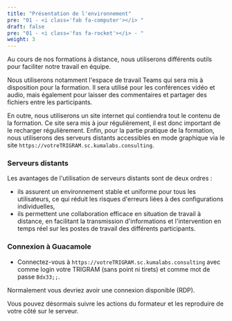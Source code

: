```yaml
---
title: "Présentation de l'environnement"
pre: "01 - <i class='fab fa-computer'></i> "
draft: false
pre: "01 - <i class='fas fa-rocket'></i> - "
weight: 3
---
```


Au cours de nos formations à distance, nous utiliserons différents outils pour faciliter notre travail en équipe.

Nous utiliserons notamment l'espace de travail Teams qui sera mis à disposition pour la formation. Il sera utilisé pour les conférences vidéo et audio, mais également pour laisser des commentaires et partager des fichiers entre les participants.

En outre, nous utiliserons un site internet qui contiendra tout le contenu de la formation. Ce site sera mis à jour régulièrement, il est donc important de le recharger régulièrement. Enfin, pour la partie pratique de la formation, nous utiliserons des serveurs distants accessibles en mode graphique via le site `https://votreTRIGRAM.sc.kumalabs.consulting`.

### Serveurs distants

Les avantages de l'utilisation de serveurs distants sont de deux ordres :
* ils assurent un environnement stable et uniforme pour tous les utilisateurs, ce qui réduit les risques d'erreurs liées à des configurations individuelles,
* ils permettent une collaboration efficace en situation de travail à distance, en facilitant la transmission d'informations et l'intervention en temps réel sur les postes de travail des différents participants.

### Connexion à Guacamole

- Connectez-vous à `https://votreTRIGRAM.sc.kumalabs.consulting` avec comme login votre TRIGRAM (sans point ni tirets) et comme mot de passe `Bdx33;;`.

Normalement vous devriez avoir une connexion disponible (RDP).


Vous pouvez désormais suivre les actions du formateur et les reproduire de votre côté sur le serveur.
